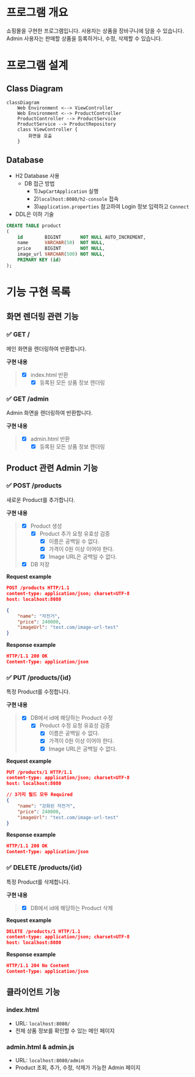 # 프로그램 개요
쇼핑몰을 구현한 프로그램입니다.
사용자는 상품을 장바구니에 담을 수 있습니다.
Admin 사용자는 판매할 상품을 등록하거나, 수정, 삭제할 수 있습니다.

# 프로그램 설계

## Class Diagram
```mermaid
classDiagram
    Web Environment <--> ViewController
    Web Environment <--> ProductController
    ProductController --> ProductService
    ProductService --> ProductRepository
    class ViewController {
        화면을 호출
    }
```

## Database
- H2 Database 사용
  - DB 접근 방법
    - 1)`JwpCartApplication` 실행
    - 2)`localhost:8080/h2-console` 접속
    - 3)`application.properties` 참고하여 Login 정보 입력하고 `Connect`
- DDL은 이하 기술

```sql
CREATE TABLE product
(
    id        BIGINT       NOT NULL AUTO_INCREMENT,
    name      VARCHAR(50)  NOT NULL,
    price     BIGINT       NOT NULL,
    image_url VARCHAR(500) NOT NULL,
    PRIMARY KEY (id)
);
```


# 기능 구현 목록

## 화면 렌더링 관련 기능

### ✅ GET /
메인 화면을 렌더링하여 반환합니다.

**구현 내용**
> - [x] index.html 반환
>     - [x] 등록된 모든 상품 정보 렌더링

### ✅ GET /admin
Admin 화면을 렌더링하여 반환합니다.

**구현 내용**
> - [x] admin.html 반환
>     - [x] 등록된 모든 상품 정보 렌더링


## Product 관련 Admin 기능

### ✅ POST /products
새로운 Product를 추가합니다.

**구현 내용**
> - [x] Product 생성
>     - [x] Product 추가 요청 유효성 검증
>         - [x] 이름은 공백일 수 없다.
>         - [x] 가격이 0원 이상 이어야 한다.
>         - [x] Image URL은 공백일 수 없다.
> - [x] DB 저장

**Request example**
```json
POST /products HTTP/1.1
content-type: application/json; charset=UTF-8
host: localhost:8080

{
    "name": "자전거",
    "price": 240000,
    "imageUrl": "test.com/image-url-test"
}
```

**Response example**
```json
HTTP/1.1 200 OK
Content-Type: application/json
```

### ✅ PUT /products/{id}
특정 Product를 수정합니다.

**구현 내용**
> - [x] DB에서 id에 해당하는 Product 수정
>     - [x] Product 수정 요청 유효성 검증
>         - [x] 이름은 공백일 수 없다.
>         - [x] 가격이 0원 이상 이어야 한다.
>         - [x] Image URL은 공백일 수 없다.

**Request example**
```json
PUT /products/1 HTTP/1.1
content-type: application/json; charset=UTF-8
host: localhost:8080

// 3가지 필드 모두 Required
{
    "name": "강화된 자전거", 
    "price": 240000,
    "imageUrl": "test.com/image-url-test"
}
```

**Response example**
```json
HTTP/1.1 200 OK
Content-Type: application/json
```

### ✅ DELETE /products/{id}
특정 Product를 삭제합니다.

**구현 내용**
> - [x] DB에서 id에 해당하는 Product 삭제

**Request example**
```json
DELETE /products/1 HTTP/1.1
content-type: application/json; charset=UTF-8
host: localhost:8080
```

**Response example**
```json
HTTP/1.1 204 No Content
Content-Type: application/json
```


## 클라이언트 기능

### index.html
- URL: `localhost:8080/`
- 전체 상품 정보를 확인할 수 있는 메인 페이지

### admin.html & admin.js
- URL: `localhost:8080/admin`
- Product 조회, 추가, 수정, 삭제가 가능한 Admin 페이지
